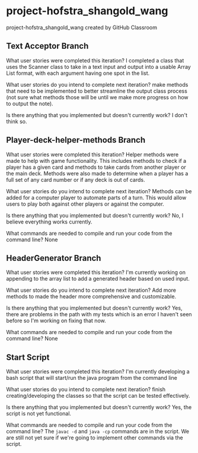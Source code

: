 # project-hofstra_shangold_wang
project-hofstra_shangold_wang created by GitHub Classroom

## Text Acceptor Branch
What user stories were completed this iteration? I completed a class that uses the Scanner class to take in a text input and output into a usable Array List format, with each argument having one spot in the list.

What user stories do you intend to complete next iteration? make methods that need to be implemented to better streamline the output class process (not sure what methods those will be until we make more progress on how to output the note).

Is there anything that you implemented but doesn't currently work? I don't think so.


## Player-deck-helper-methods Branch
What user stories were completed this iteration? Helper methods were made to help with game functionality. This includes methods to check if a player has a given card and methods to take cards from another player or the main deck. Methods were also made to determine when a player has a full set of any card number or if any deck is out of cards.

What user stories do you intend to complete next iteration? Methods can be added for a computer player to automate parts of a turn. This would allow users to play both against other players or against the computer.

Is there anything that you implemented but doesn't currently work? No, I believe everything works currently.

What commands are needed to compile and run your code from the command line? None



## HeaderGenerator Branch
What user stories were completed this iteration? I'm currently working on appending to the array list to add a generated header based on used input. 

What user stories do you intend to complete next iteration? Add more methods to made the header more comprehensive and customizable.

Is there anything that you implemented but doesn't currently work? Yes, there are problems in the path with my tests which is an error I haven't seen before so I'm working on fixing that now.

What commands are needed to compile and run your code from the command line? None


## Start Script
What user stories were completed this iteration? I'm currently developing a bash script that will start/run the java program from the command line

What user stories do you intend to complete next iteration? finish creating/developing the classes so that the script can be tested effectively.

Is there anything that you implemented but doesn't currently work? Yes, the script is not yet functional.

What commands are needed to compile and run your code from the command line? The `javac -d` and `java -cp` commands are in the script. We are still not yet sure if we're going to implement other commands via the script.





